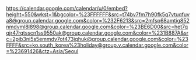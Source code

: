 https://calendar.google.com/calendar/u/0/embed?height=550&wkst=1&bgcolor=%23FFFFFF&src=t74bv7fm7h90fk5q7vtuqfuva8@group.calendar.google.com&color=%232F6213&src=2mfsp68amtig852nmdvml8l898@group.calendar.google.com&color=%23BE6D00&src=het7qqjr47rqtsscn1ss9550ak@group.calendar.google.com&color=%231B887A&src=2pib3ni5s5emmdv7ot473iqhuk@group.calendar.google.com&color=%23FFFF&src=ko.south_korea%23holiday@group.v.calendar.google.com&color=%23691426&ctz=Asia/Seoul